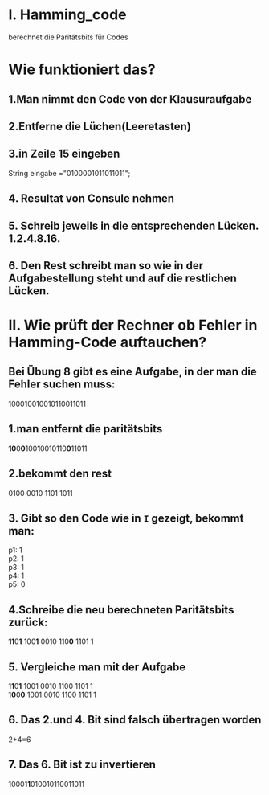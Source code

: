 # I. Hamming_code
 berechnet die Paritätsbits für Codes
# Wie funktioniert das?
## 1.Man nimmt den Code von der Klausuraufgabe
## 2.Entferne die Lüchen(Leeretasten)
## 3.in Zeile 15 eingeben
String eingabe ="0100001011011011";
## 4. Resultat von Consule nehmen
## 5. Schreib jeweils in die entsprechenden Lücken. 1.2.4.8.16.
## 6. Den Rest schreibt man so wie in der Aufgabestellung steht und auf die restlichen Lücken.

# II. Wie prüft der Rechner ob Fehler in Hamming-Code auftauchen?
## Bei Übung 8 gibt es eine Aufgabe, in der man die Fehler suchen muss:
100010010010110011011
## 1.man entfernt die paritätsbits
**10**0**0**100**1**0010110**0**11011
## 2.bekommt den rest
0100 0010 1101 1011
## 3. Gibt so den Code wie in ``I`` gezeigt, bekommt man:
p1: 1 <br />
p2: 1 <br />
p3: 1 <br />
p4: 1 <br />
p5: 0 <br />
## 4.Schreibe die neu berechneten Paritätsbits zurück:
**11**0**1** 100**1** 0010 110**0** 1101 1
## 5. Vergleiche man mit der Aufgabe
1**1**0**1**  1001 0010 1100 1101 1 <br />
1**0**0**0** 1001 0010 1100 1101 1
## 6. Das 2.und 4. Bit sind falsch übertragen worden
2+4=6
## 7. Das 6. Bit ist zu invertieren
10001**1**010010110011011
